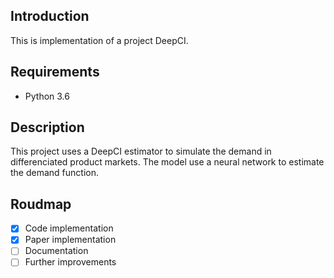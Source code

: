 ## Introduction
This is implementation of a project DeepCI.
## Requirements
* Python 3.6
## Description
This project uses a DeepCI estimator to simulate the demand in differenciated product markets.
The model use a neural network to estimate the demand function.
## Roudmap
* [x] Code implementation
* [x] Paper implementation
* [ ] Documentation
* [ ] Further improvements